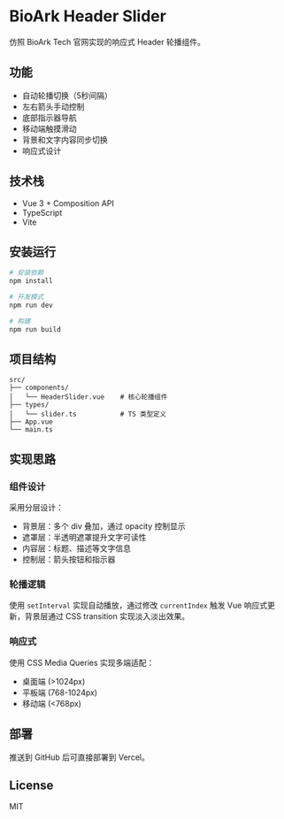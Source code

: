 # BioArk Header Slider

仿照 BioArk Tech 官网实现的响应式 Header 轮播组件。

## 功能

- 自动轮播切换（5秒间隔）
- 左右箭头手动控制
- 底部指示器导航
- 移动端触摸滑动
- 背景和文字内容同步切换
- 响应式设计

## 技术栈

- Vue 3 + Composition API
- TypeScript
- Vite

## 安装运行

```bash
# 安装依赖
npm install

# 开发模式
npm run dev

# 构建
npm run build
```

## 项目结构

```
src/
├── components/
│   └── HeaderSlider.vue    # 核心轮播组件
├── types/
│   └── slider.ts           # TS 类型定义
├── App.vue
└── main.ts
```

## 实现思路

### 组件设计

采用分层设计：
- 背景层：多个 div 叠加，通过 opacity 控制显示
- 遮罩层：半透明遮罩提升文字可读性
- 内容层：标题、描述等文字信息
- 控制层：箭头按钮和指示器

### 轮播逻辑

使用 `setInterval` 实现自动播放，通过修改 `currentIndex` 触发 Vue 响应式更新，背景层通过 CSS transition 实现淡入淡出效果。

### 响应式

使用 CSS Media Queries 实现多端适配：
- 桌面端 (>1024px)
- 平板端 (768-1024px)  
- 移动端 (<768px)

## 部署

推送到 GitHub 后可直接部署到 Vercel。

## License

MIT
